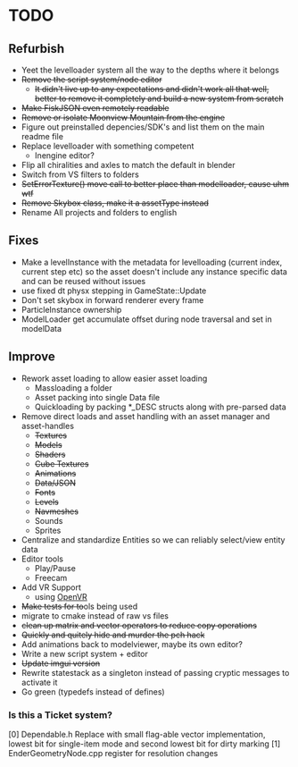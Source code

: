 # TODO

## Refurbish
- Yeet the levelloader system all the way to the depths where it belongs
- ~~Remove the script system/node editor~~
  - ~~It didn't live up to any expectations and didn't work all that well, better to remove it completely and build a new system from scratch~~
- ~~Make FiskJSON even remotely readable~~
- ~~Remove or isolate Moonview Mountain from the engine~~
- Figure out preinstalled depencies/SDK's and list them on the main readme file
- Replace levelloader with something competent
  - Inengine editor?
- Flip all chiralities and axles to match the default in blender
- Switch from VS filters to folders
- ~~SetErrorTexture() move call to better place than modelloader, cause uhm wtf~~
- ~~Remove Skybox class, make it a assetType instead~~
- Rename All projects and folders to english

## Fixes
- Make a levelInstance with the metadata for levelloading (current index, current step etc) so the asset doesn't include any instance specific data and can be reused without issues 
- use fixed dt physx stepping in GameState::Update
- Don't set skybox in forward renderer every frame
- ParticleInstance ownership
- ModelLoader get accumulate offset during node traversal and set in modelData

## Improve
- Rework asset loading to allow easier asset loading
  - Massloading a folder
  - Asset packing into single Data file
  - Quickloading by packing *_DESC structs along with pre-parsed data
- Remove direct loads and asset handling with an asset manager and asset-handles
  - ~~Textures~~
  - ~~Models~~
  - ~~Shaders~~
  - ~~Cube Textures~~
  - ~~Animations~~
  - ~~Data/JSON~~
  - ~~Fonts~~
  - ~~Levels~~
  - ~~Navmeshes~~
  - Sounds
  - Sprites
- Centralize and standardize Entities so we can reliably select/view entity data
- Editor tools
  - Play/Pause
  - Freecam
- Add VR Support
  - using [OpenVR](https://github.com/ValveSoftware/openvr)
- ~~Make tests for to~~ols being used
- migrate to cmake instead of raw vs files
- ~~clean up matrix and vector operators to reduce copy operations~~
- ~~Quickly and quitely hide and murder the pch hack~~
- Add animations back to modelviewer, maybe its own editor?
- Write a new script system + editor
- ~~Update imgui version~~
- Rewrite statestack as a singleton instead of passing cryptic messages to activate it
- Go green (typedefs instead of defines)

### Is this a Ticket system? 
[0] Dependable.h Replace   with small flag-able vector implementation, lowest bit for single-item mode and second lowest bit for dirty marking
[1] EnderGeometryNode.cpp  register for resolution changes
